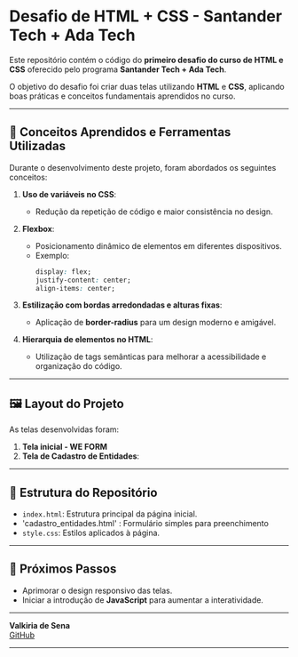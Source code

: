 # Desafio de HTML + CSS - Santander Tech + Ada Tech  

Este repositório contém o código do **primeiro desafio do curso de HTML e CSS** oferecido pelo programa **Santander Tech + Ada Tech**.  

O objetivo do desafio foi criar duas telas utilizando **HTML** e **CSS**, aplicando boas práticas e conceitos fundamentais aprendidos no curso.

---


## 🚀 Conceitos Aprendidos e Ferramentas Utilizadas  
Durante o desenvolvimento deste projeto, foram abordados os seguintes conceitos:  
1. **Uso de variáveis no CSS**:  
   - Redução da repetição de código e maior consistência no design.  

2. **Flexbox**:  
   - Posicionamento dinâmico de elementos em diferentes dispositivos.  
   - Exemplo:
     ```css
     display: flex;
     justify-content: center;
     align-items: center;
     ```  

3. **Estilização com bordas arredondadas e alturas fixas**:  
   - Aplicação de **border-radius** para um design moderno e amigável.  

4. **Hierarquia de elementos no HTML**:  
   - Utilização de tags semânticas para melhorar a acessibilidade e organização do código.  

---

## 🖼️ Layout do Projeto  
As telas desenvolvidas foram:  
1. **Tela inicial - WE FORM** 
2. **Tela de Cadastro de Entidades**:  
---

## 📂 Estrutura do Repositório  
- `index.html`: Estrutura principal da página inicial.
- 'cadastro_entidades.html' : Formulário simples para preenchimento
- `style.css`: Estilos aplicados à página.

---


## 📌 Próximos Passos  
- Aprimorar o design responsivo das telas.  
- Iniciar a introdução de **JavaScript** para aumentar a interatividade.  

---

**Valkiria de Sena**  
[GitHub](https://github.com/senabytes)  

---

  
